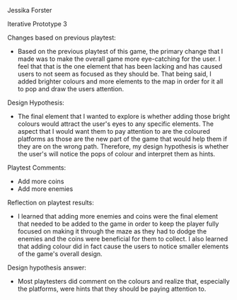 Jessika Forster

Iterative Prototype 3

Changes based on previous playtest:

* Based on the previous playtest of this game, the primary change that I made was to make the overall game more eye-catching for the user. I feel that that is the one element that has been lacking and has caused users to not seem as focused as they should be. That being said, I added brighter colours and more elements to the map in order for it all to pop and draw the users attention.

Design Hypothesis:

* The final element that I wanted to explore is whether adding those bright colours would attract the user's eyes to any specific elements. The aspect that I would want them to pay attention to are the coloured platforms as those are the new part of the game that would help them if they are on the wrong path. Therefore, my design hypothesis is whether the user's will notice the pops of colour and interpret them as hints.

Playtest Comments:

*	Add more coins
*	Add more enemies


Reflection on playtest results:

* I learned that adding more enemies and coins were the final element that needed to be added to the game in order to keep the player fully focused on making it through the maze as they had to dodge the enemies and the coins were beneficial for them to collect. I also learned that adding colour did in fact cause the users to notice smaller elements of the game's overall design.

Design hypothesis answer:

* Most playtesters did comment on the colours and realize that, especially the platforms, were hints that they should be paying attention to.
